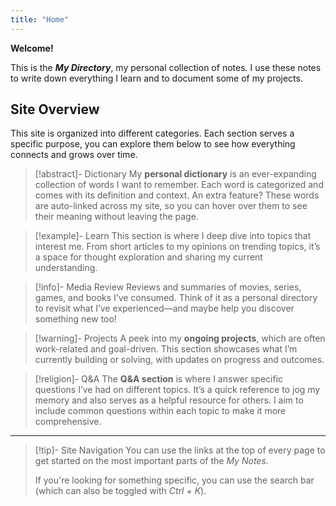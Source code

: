 ```yaml
---
title: "Home"
---
```


**Welcome!**

This is the _**My Directory**_, my personal collection of notes. I use these notes to write down everything I learn and to document some of my projects.

## Site Overview

This site is organized into different categories. Each section serves a specific purpose, you can explore them below to see how everything connects and grows over time.

> [!abstract]- Dictionary
> My **personal dictionary** is an ever-expanding collection of words I want to remember. Each word is categorized and comes with its definition and context. An extra feature? These words are auto-linked across my site, so you can hover over them to see their meaning without leaving the page.

> [!example]- Learn
> This section is where I deep dive into topics that interest me. From short articles to my opinions on trending topics, it’s a space for thought exploration and sharing my current understanding.

> [!info]- Media Review
> Reviews and summaries of movies, series, games, and books I’ve consumed. Think of it as a personal directory to revisit what I’ve experienced—and maybe help you discover something new too!

> [!warning]- Projects
> A peek into my **ongoing projects**, which are often work-related and goal-driven. This section showcases what I’m currently building or solving, with updates on progress and outcomes.

> [!religion]- Q&A
> The **Q&A section** is where I answer specific questions I’ve had on different topics. It’s a quick reference to jog my memory and also serves as a helpful resource for others. I aim to include common questions within each topic to make it more comprehensive.
---
> [!tip]- Site Navigation
> You can use the links at the top of every page to get started on the most important parts of the _My Notes_.
>
> If you're looking for something specific, you can use the search bar (which can also be toggled with _Ctrl + K_).


